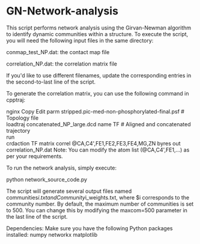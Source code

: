 # GN-Network-analysis
This script performs network analysis using the Girvan-Newman algorithm to identify dynamic communities within a structure. To execute the script, you will need the following input files in the same directory:

conmap_test_NP.dat: the contact map file

correlation_NP.dat: the correlation matrix file

If you'd like to use different filenames, update the corresponding entries in the second-to-last line of the script.

To generate the correlation matrix, you can use the following command in cpptraj:

nginx
Copy
Edit
parm stripped.pic-med-non-phosphorylated-final.psf     # Topology file  
loadtraj concatenated_NP_large.dcd name TF             # Aligned and concatenated trajectory  
run  
crdaction TF matrix correl @CA,C4',FE1,FE2,FE3,FE4,MG,ZN byres out correlation_NP.dat
Note: You can modify the atom list (@CA,C4',FE1,...) as per your requirements.

To run the network analysis, simply execute:

python network_source_code.py

The script will generate several output files named communities$i.txt and Community$i_weights.txt, where $i corresponds to the community number. By default, the maximum number of communities is set to 500. You can change this by modifying the maxcom=500 parameter in the last line of the script.

Dependencies:
Make sure you have the following Python packages installed:
numpy
networkx
matplotlib

 
